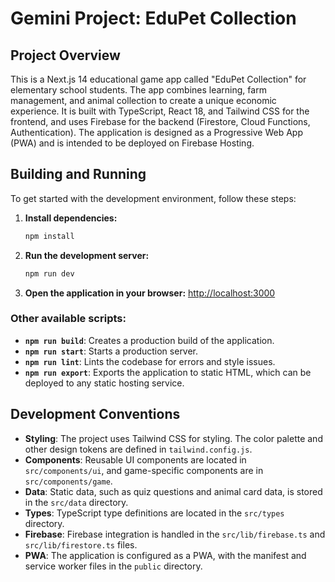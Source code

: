 # Gemini Project: EduPet Collection

## Project Overview

This is a Next.js 14 educational game app called "EduPet Collection" for elementary school students. The app combines learning, farm management, and animal collection to create a unique economic experience. It is built with TypeScript, React 18, and Tailwind CSS for the frontend, and uses Firebase for the backend (Firestore, Cloud Functions, Authentication). The application is designed as a Progressive Web App (PWA) and is intended to be deployed on Firebase Hosting.

## Building and Running

To get started with the development environment, follow these steps:

1.  **Install dependencies:**
    ```bash
    npm install
    ```

2.  **Run the development server:**
    ```bash
    npm run dev
    ```

3.  **Open the application in your browser:**
    [http://localhost:3000](http://localhost:3000)

### Other available scripts:

*   **`npm run build`**: Creates a production build of the application.
*   **`npm run start`**: Starts a production server.
*   **`npm run lint`**: Lints the codebase for errors and style issues.
*   **`npm run export`**: Exports the application to static HTML, which can be deployed to any static hosting service.

## Development Conventions

*   **Styling**: The project uses Tailwind CSS for styling. The color palette and other design tokens are defined in `tailwind.config.js`.
*   **Components**: Reusable UI components are located in `src/components/ui`, and game-specific components are in `src/components/game`.
*   **Data**: Static data, such as quiz questions and animal card data, is stored in the `src/data` directory.
*   **Types**: TypeScript type definitions are located in the `src/types` directory.
*   **Firebase**: Firebase integration is handled in the `src/lib/firebase.ts` and `src/lib/firestore.ts` files.
*   **PWA**: The application is configured as a PWA, with the manifest and service worker files in the `public` directory.

